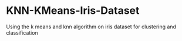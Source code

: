 # KNN-KMeans-Iris-Dataset
Using the k means and knn algorithm on iris dataset for clustering and classification
